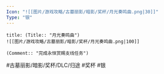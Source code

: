```yaml
---
Icon: "![[图片/游戏攻略/古墓丽影/暗影/奖杯/月光奏鸣曲.png|30]]"
Type: "银"
---
```

```ad-common-silver-trophy
title: (Title:: "月光奏鸣曲")
![[图片/游戏攻略/古墓丽影/暗影/奖杯/月光奏鸣曲.png|100]]

(Comment:: "完成永恒赏赐支线任务")
```

#古墓丽影/暗影/奖杯/DLC/归途 #奖杯 #银
